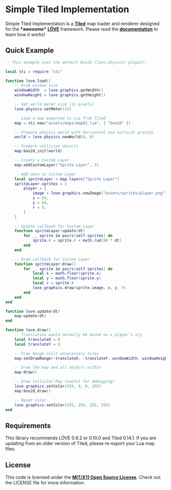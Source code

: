 # Simple Tiled Implementation

Simple Tiled Implementation is a [**Tiled**][Tiled] map loader and renderer designed for the **\*awesome\*** [**LÖVE**][LOVE] framework. Please read the [**documentation**][dox] to learn how it works!

## Quick Example

```lua
-- This example uses the default Box2D (love.physics) plugin!!

local sti = require "sti"

function love.load()
	-- Grab window size
	windowWidth  = love.graphics.getWidth()
	windowHeight = love.graphics.getHeight()

	-- Set world meter size (in pixels)
	love.physics.setMeter(32)

	-- Load a map exported to Lua from Tiled
	map = sti.new("assets/maps/map01.lua", { "box2d" })

	-- Prepare physics world with horizontal and vertical gravity
	world = love.physics.newWorld(0, 0)

	-- Prepare collision objects
	map:box2d_init(world)

	-- Create a Custom Layer
	map:addCustomLayer("Sprite Layer", 3)

	-- Add data to Custom Layer
	local spriteLayer = map.layers["Sprite Layer"]
	spriteLayer.sprites = {
		player = {
			image = love.graphics.newImage("assets/sprites/player.png"),
			x = 64,
			y = 64,
			r = 0,
		}
	}

	-- Update callback for Custom Layer
	function spriteLayer:update(dt)
		for _, sprite in pairs(self.sprites) do
			sprite.r = sprite.r + math.rad(90 * dt)
		end
	end

	-- Draw callback for Custom Layer
	function spriteLayer:draw()
		for _, sprite in pairs(self.sprites) do
			local x = math.floor(sprite.x)
			local y = math.floor(sprite.y)
			local r = sprite.r
			love.graphics.draw(sprite.image, x, y, r)
		end
	end
end

function love.update(dt)
	map:update(dt)
end

function love.draw()
	-- Translation would normally be based on a player's x/y
	local translateX = 0
	local translateY = 0

	-- Draw Range culls unnecessary tiles
	map:setDrawRange(-translateX, -translateY, windowWidth, windowHeight)

	-- Draw the map and all objects within
	map:draw()

	-- Draw Collision Map (useful for debugging)
	love.graphics.setColor(255, 0, 0, 255)
	map:box2d_draw()

	-- Reset color
	love.graphics.setColor(255, 255, 255, 255)
end
```

## Requirements

This library recommends LÖVE 0.9.2 or 0.10.0 and Tiled 0.14.1. If you are updating from an older version of Tiled, please re-export your Lua map files.

## License

This code is licensed under the [**MIT/X11 Open Source License**][MIT]. Check out the LICENSE file for more information.

[Tiled]: http://www.mapeditor.org/
[LOVE]: https://www.love2d.org/
[dox]: http://karai17.github.io/Simple-Tiled-Implementation/
[MIT]: http://www.opensource.org/licenses/mit-license.html

